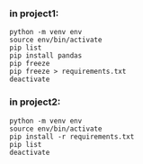 ### in project1:
```
python -m venv env
source env/bin/activate
pip list
pip install pandas
pip freeze
pip freeze > requirements.txt
deactivate
```

### in project2:
```
python -m venv env
source env/bin/activate
pip install -r requirements.txt
pip list
deactivate
```
